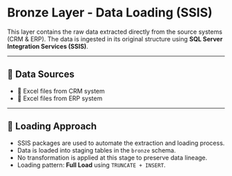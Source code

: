 # Bronze Layer - Data Loading (SSIS)

This layer contains the raw data extracted directly from the source systems (CRM & ERP). The data is ingested in its original structure using **SQL Server Integration Services (SSIS)**.

---

## 🔄 Data Sources

- 📁 Excel files from CRM system
- 📁 Excel files from ERP system

---

## 🚀 Loading Approach

- SSIS packages are used to automate the extraction and loading process.
- Data is loaded into staging tables in the `bronze` schema.
- No transformation is applied at this stage to preserve data lineage.
- Loading pattern: **Full Load** using `TRUNCATE + INSERT`.

